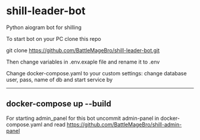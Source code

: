 # shill-leader-bot
Python aiogram bot for shilling


To start bot on your PC clone this repo


git clone https://github.com/BattleMageBro/shill-leader-bot.git


Then change variables in .env.exaple file and rename it to .env


Change docker-compose.yaml to your custom settings: change database user, pass, name of db and start service by

---
docker-compose up --build
---


For starting admin_panel for this bot uncommit admin-panel in docker-compose.yaml and read https://github.com/BattleMageBro/shill-admin-panel
